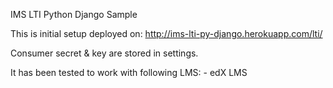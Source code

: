 IMS LTI Python Django Sample

This is initial setup deployed on:
    http://ims-lti-py-django.herokuapp.com/lti/

Consumer secret & key are stored in settings.

It has been tested to work with following LMS:
    - edX LMS
